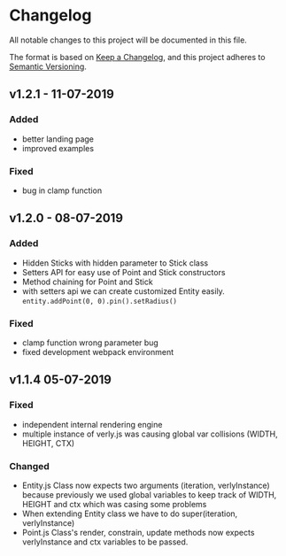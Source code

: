 # Changelog

All notable changes to this project will be documented in this file.

The format is based on [Keep a Changelog](https://keepachangelog.com/en/1.0.0/),
and this project adheres to [Semantic Versioning](https://semver.org/spec/v2.0.0.html).

## v1.2.1 - 11-07-2019

### Added

- better landing page
- improved examples

### Fixed

- bug in clamp function

## v1.2.0 - 08-07-2019

### Added

- Hidden Sticks with hidden parameter to Stick class
- Setters API for easy use of Point and Stick constructors
- Method chaining for Point and Stick
- with setters api we can create customized Entity easily. `entity.addPoint(0, 0).pin().setRadius()`

### Fixed

- clamp function wrong parameter bug
- fixed development webpack environment

## v1.1.4 05-07-2019

### Fixed

- independent internal rendering engine
- multiple instance of verly.js was causing global var collisions (WIDTH, HEIGHT, CTX)

### Changed

- Entity.js Class now expects two arguments (iteration, verlyInstance) because previously we used global variables to keep track of WIDTH, HEIGHT and ctx which was casing some problems
- When extending Entity class we have to do super(iteration, verlyInstance)
- Point.js Class's render, constrain, update methods now expects verlyInstance and ctx variables to be passed.
